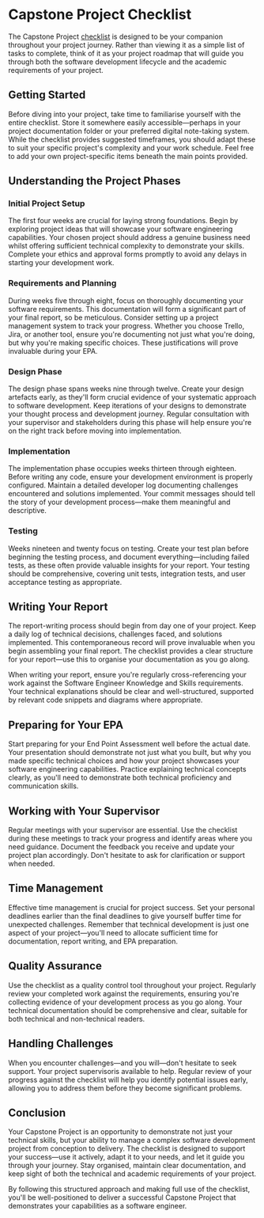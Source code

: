 # Capstone Project Checklist

The Capstone Project [checklist](./checklist.md) is designed to be your companion throughout your project journey. Rather than viewing it as a simple list of tasks to complete, think of it as your project roadmap that will guide you through both the software development lifecycle and the academic requirements of your project.

## Getting Started

Before diving into your project, take time to familiarise yourself with the entire checklist. Store it somewhere easily accessible&mdash;perhaps in your project documentation folder or your preferred digital note-taking system. While the checklist provides suggested timeframes, you should adapt these to suit your specific project's complexity and your work schedule. Feel free to add your own project-specific items beneath the main points provided.

## Understanding the Project Phases

### Initial Project Setup

The first four weeks are crucial for laying strong foundations. Begin by exploring project ideas that will showcase your software engineering capabilities. Your chosen project should address a genuine business need whilst offering sufficient technical complexity to demonstrate your skills. Complete your ethics and approval forms promptly to avoid any delays in starting your development work.

### Requirements and Planning

During weeks five through eight, focus on thoroughly documenting your software requirements. This documentation will form a significant part of your final report, so be meticulous. Consider setting up a project management system to track your progress. Whether you choose Trello, Jira, or another tool, ensure you're documenting not just what you're doing, but why you're making specific choices. These justifications will prove invaluable during your EPA.

### Design Phase

The design phase spans weeks nine through twelve. Create your design artefacts early, as they'll form crucial evidence of your systematic approach to software development. Keep iterations of your designs to demonstrate your thought process and development journey. Regular consultation with your supervisor and stakeholders during this phase will help ensure you're on the right track before moving into implementation.

### Implementation

The implementation phase occupies weeks thirteen through eighteen. Before writing any code, ensure your development environment is properly configured. Maintain a detailed developer log documenting challenges encountered and solutions implemented. Your commit messages should tell the story of your development process&mdash;make them meaningful and descriptive.

### Testing

Weeks nineteen and twenty focus on testing. Create your test plan before beginning the testing process, and document everything&mdash;including failed tests, as these often provide valuable insights for your report. Your testing should be comprehensive, covering unit tests, integration tests, and user acceptance testing as appropriate.

## Writing Your Report

The report-writing process should begin from day one of your project. Keep a daily log of technical decisions, challenges faced, and solutions implemented. This contemporaneous record will prove invaluable when you begin assembling your final report. The checklist provides a clear structure for your report&mdash;use this to organise your documentation as you go along.

When writing your report, ensure you're regularly cross-referencing your work against the Software Engineer Knowledge and Skills requirements. Your technical explanations should be clear and well-structured, supported by relevant code snippets and diagrams where appropriate.

## Preparing for Your EPA

Start preparing for your End Point Assessment well before the actual date. Your presentation should demonstrate not just what you built, but why you made specific technical choices and how your project showcases your software engineering capabilities. Practice explaining technical concepts clearly, as you'll need to demonstrate both technical proficiency and communication skills.

## Working with Your Supervisor

Regular meetings with your supervisor are essential. Use the checklist during these meetings to track your progress and identify areas where you need guidance. Document the feedback you receive and update your project plan accordingly. Don't hesitate to ask for clarification or support when needed.

## Time Management

Effective time management is crucial for project success. Set your personal deadlines earlier than the final deadlines to give yourself buffer time for unexpected challenges. Remember that technical development is just one aspect of your project&mdash;you'll need to allocate sufficient time for documentation, report writing, and EPA preparation.

## Quality Assurance

Use the checklist as a quality control tool throughout your project. Regularly review your completed work against the requirements, ensuring you're collecting evidence of your development process as you go along. Your technical documentation should be comprehensive and clear, suitable for both technical and non-technical readers.

## Handling Challenges

When you encounter challenges&mdash;and you will&mdash;don't hesitate to seek support. Your project supervisoris available to help. Regular review of your progress against the checklist will help you identify potential issues early, allowing you to address them before they become significant problems.

## Conclusion

Your Capstone Project is an opportunity to demonstrate not just your technical skills, but your ability to manage a complex software development project from conception to delivery. The checklist is designed to support your success&mdash;use it actively, adapt it to your needs, and let it guide you through your journey. Stay organised, maintain clear documentation, and keep sight of both the technical and academic requirements of your project.

By following this structured approach and making full use of the checklist, you'll be well-positioned to deliver a successful Capstone Project that demonstrates your capabilities as a software engineer.
